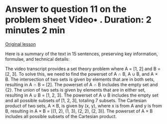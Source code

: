 # Answer to question 11 on the problem sheet Video• . Duration: 2 minutes 2 min

[Original lesson](https://www.coursera.org/learn/uol-discrete-mathematics/lecture/yFK2d/answer-to-question-11-on-the-problem-sheet)

Here is a summary of the text in 15 sentences, preserving key information, formulae, and technical details:

The video transcript provides a set theory problem where A = [1, 2] and B = [2, 3]. To solve this, we need to find the powerset of A ∩ B, A ∪ B, and A × B. The intersection of two sets is given by elements that are in both sets, resulting in A ∩ B = [2]. The powerset of A ∩ B includes the empty set and {2}. The union of two sets is given by elements that are in either set, resulting in A ∪ B = [1, 2, 3]. The powerset of A ∪ B includes the empty set and all possible subsets of [1, 2, 3], totaling 7 subsets. The Cartesian product of two sets, A × B, is given by (x, y), where x is from A and y is from B, resulting in A × B = [(1, 2), (1, 3), (2, 2), (2, 3)]. The powerset of A × B includes all possible subsets of the Cartesian product.

